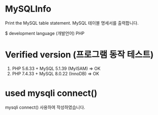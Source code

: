 # MySQLInfo
Print the MySQL table statement.
MySQL 테이블 명세서를 출력합니다.


$ development language (개발언어)
PHP


# Verified version (프로그램 동작 테스트)
1) PHP 5.6.33 + MySQL 5.1.39 (MyISAM) => OK
2) PHP 7.4.33 + MySQL 8.0.22 (InnoDB) => OK


# used mysqli connect()
 mysqli connect() 사용하여 작성하였습니다.
 
 
